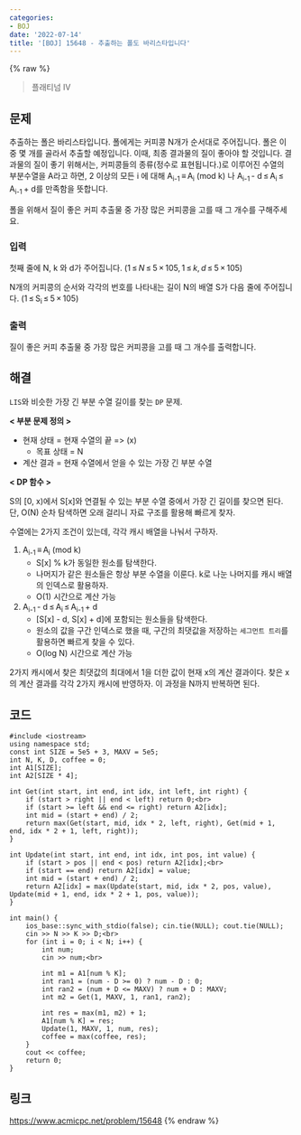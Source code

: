 ```yaml
---
categories:
- BOJ
date: '2022-07-14'
title: '[BOJ] 15648 - 추출하는 폴도 바리스타입니다'
---
```


{% raw %}
> 플래티넘 IV<br>

## 문제
추출하는 폴은 바리스타입니다. 폴에게는 커피콩  N개가 순서대로 주어집니다. 폴은 이 중 몇 개를 골라서 추출할 예정입니다. 이때, 최종 결과물의 질이 좋아야 할 것입니다. 결과물의 질이 좋기 위해서는, 커피콩들의 종류(정수로 표현됩니다.)로 이루어진 수열의 부분수열을  A라고 하면, 2 이상의 모든 i 에 대해 A<sub>i-1</sub> ≡ A<sub>i</sub> (mod k) 나 A<sub>i-1</sub> - d ≤ A<sub>i</sub> ≤ A<sub>i-1</sub> + d를 만족함을 뜻합니다.<br>

폴을 위해서 질이 좋은 커피 추출물 중 가장 많은 커피콩을 고를 때 그 개수를 구해주세요.

### 입력
첫째 줄에  N,  k 와  d가 주어집니다. (1 ≤ _N_ ≤ 5 × 105, 1 ≤ _k_, _d_ ≤ 5 × 105)

N개의 커피콩의 순서와 각각의 번호를 나타내는 길이  N의 배열 S가 다음 줄에 주어집니다. (1 ≤ S<sub>i</sub> ≤ 5 × 105)

### 출력
질이 좋은 커피 추출물 중 가장 많은 커피콩을 고를 때 그 개수를 출력합니다.

## 해결
`LIS`와 비슷한 가장 긴 부분 수열 길이를 찾는 `DP` 문제.

**< 부분 문제 정의 >**
- 현재 상태 = 현재 수열의 끝 => (x)<br>
	- 목표 상태 = N
- 계산 결과 = 현재 수열에서 얻을 수 있는 가장 긴 부분 수열 

**< DP 함수 >**

S의 [0, x)에서 S[x]와 연결될 수 있는 부분 수열 중에서 가장 긴 길이를 찾으면 된다. 단, O(N) 순차 탐색하면 오래 걸리니 자료 구조를 활용해 빠르게 찾자.

수열에는 2가지 조건이 있는데, 각각 캐시 배열을 나눠서 구하자.
1. A<sub>i-1</sub> ≡ A<sub>i</sub> (mod k)<br>
	- S[x] % k가 동일한 원소를 탐색한다.
	- 나머지가 같은 원소들은 항상 부분 수열을 이룬다. k로 나눈 나머지를 캐시 배열의 인덱스로 활용하자.
	- O(1) 시간으로 계산 가능
2. A<sub>i-1</sub> - d ≤ A<sub>i</sub> ≤ A<sub>i-1</sub> + d
	- [S[x] - d, S[x] + d]에 포함되는 원소들을 탐색한다.
	- 원소의 값을 구간 인덱스로 했을 때, 구간의 최댓값을 저장하는 `세그먼트 트리`를 활용하면 빠르게 찾을 수 있다.
	- O(log N) 시간으로 계산 가능

2가지 캐시에서 찾은 최댓값의 최대에서 1을 더한 값이 현재 x의 계산 결과이다. 찾은 x의 계산 결과를 각각 2가지 캐시에 반영하자. 이 과정을 N까지 반복하면 된다.

## 코드
```
#include <iostream>
using namespace std;
const int SIZE = 5e5 + 3, MAXV = 5e5;
int N, K, D, coffee = 0;
int A1[SIZE];
int A2[SIZE * 4];

int Get(int start, int end, int idx, int left, int right) {
    if (start > right || end < left) return 0;<br>
    if (start >= left && end <= right) return A2[idx];
    int mid = (start + end) / 2;
    return max(Get(start, mid, idx * 2, left, right), Get(mid + 1, end, idx * 2 + 1, left, right));
}

int Update(int start, int end, int idx, int pos, int value) {
    if (start > pos || end < pos) return A2[idx];<br>
    if (start == end) return A2[idx] = value;
    int mid = (start + end) / 2;
    return A2[idx] = max(Update(start, mid, idx * 2, pos, value), Update(mid + 1, end, idx * 2 + 1, pos, value));
}

int main() {
    ios_base::sync_with_stdio(false); cin.tie(NULL); cout.tie(NULL);
    cin >> N >> K >> D;<br>
    for (int i = 0; i < N; i++) {
        int num;
        cin >> num;<br>

        int m1 = A1[num % K];
        int ran1 = (num - D >= 0) ? num - D : 0;
        int ran2 = (num + D <= MAXV) ? num + D : MAXV;
        int m2 = Get(1, MAXV, 1, ran1, ran2);

        int res = max(m1, m2) + 1;
        A1[num % K] = res;
        Update(1, MAXV, 1, num, res);
        coffee = max(coffee, res);
    }
    cout << coffee;
    return 0;
}
```

## 링크
https://www.acmicpc.net/problem/15648
{% endraw %}